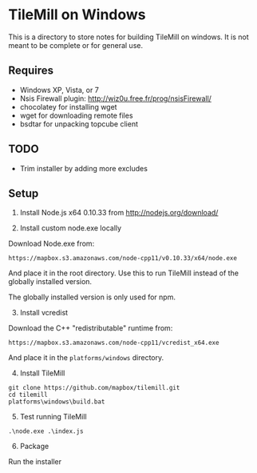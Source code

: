 # TileMill on Windows

This is a directory to store notes for building TileMill
on windows. It is not meant to be complete or for general use.

## Requires

 * Windows XP, Vista, or 7
 * Nsis Firewall plugin: http://wiz0u.free.fr/prog/nsisFirewall/
 * chocolatey for installing wget
 * wget for downloading remote files
 * bsdtar for unpacking topcube client

## TODO

 * Trim installer by adding more excludes

## Setup

1) Install Node.js x64 0.10.33 from http://nodejs.org/download/

2) Install custom node.exe locally

Download Node.exe from:

    https://mapbox.s3.amazonaws.com/node-cpp11/v0.10.33/x64/node.exe

And place it in the root directory. Use this to run TileMill instead of the globally installed version.

The globally installed version is only used for npm.

3) Install vcredist

Download the C++ "redistributable" runtime from:

    https://mapbox.s3.amazonaws.com/node-cpp11/vcredist_x64.exe

And place it in the `platforms/windows` directory.

4) Install TileMill

```
git clone https://github.com/mapbox/tilemill.git
cd tilemill
platforms\windows\build.bat
```

5) Test running TileMill

```
.\node.exe .\index.js
```

6) Package

Run the installer
